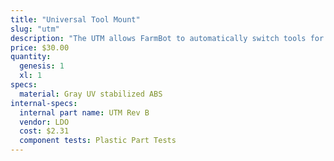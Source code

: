 ```yaml
---
title: "Universal Tool Mount"
slug: "utm"
description: "The UTM allows FarmBot to automatically switch tools for the task at hand. It features 12 electrical connections, three liquid/gas lines, and magnetic coupling."
price: $30.00
quantity:
  genesis: 1
  xl: 1
specs:
  material: Gray UV stabilized ABS
internal-specs:
  internal part name: UTM Rev B
  vendor: LDO
  cost: $2.31
  component tests: Plastic Part Tests
---
```

